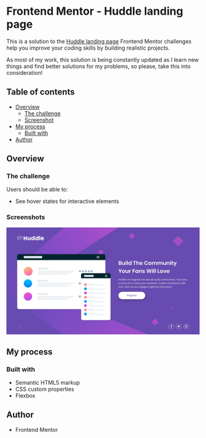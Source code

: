 # Frontend Mentor - Huddle landing page

This is a solution to the [Huddle landing page](https://www.frontendmentor.io/challenges/huddle-landing-page-with-a-single-introductory-section-B_2Wvxgi0) Frontend Mentor challenges help you improve your coding skills by building realistic projects. 

As most of my work, this solution is being constantly updated as I learn new things and find better solutions for my problems, so please, take this into consideration!

## Table of contents

- [Overview](#overview)
  - [The challenge](#the-challenge)
  - [Screenshot](#screenshot)
- [My process](#my-process)
  - [Built with](#built-with)
- [Author](#author)

## Overview

### The challenge

Users should be able to:

- See hover states for interactive elements

### Screenshots

![](./screenshots/desktop-design.jpg)

## My process

### Built with

- Semantic HTML5 markup
- CSS custom properties
- Flexbox

## Author

- Frontend Mentor 

